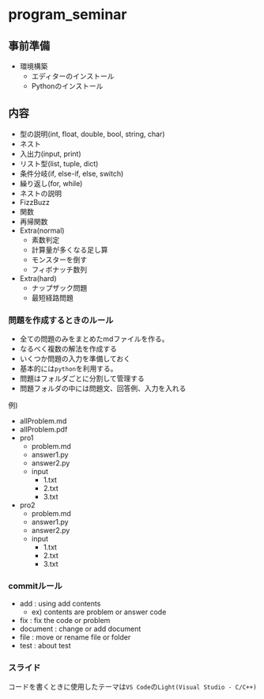 # program_seminar

## 事前準備
- 環境構築
  - エディターのインストール
  - Pythonのインストール

## 内容
- 型の説明(int, float, double, bool, string, char)
- ネスト
- 入出力(input, print)
- リスト型(list, tuple, dict)
- 条件分岐(if, else-if, else, switch)
- 繰り返し(for, while)
- ネストの説明
- FizzBuzz
- 関数
- 再帰関数
- Extra(normal)
  - 素数判定
  - 計算量が多くなる足し算
  - モンスターを倒す
  - フィボナッチ数列
- Extra(hard)
  - ナップザック問題
  - 最短経路問題


### 問題を作成するときのルール
- 全ての問題のみをまとめたmdファイルを作る。
- なるべく複数の解法を作成する
- いくつか問題の入力を準備しておく
- 基本的には`python`を利用する。
- 問題はフォルダごとに分割して管理する
- 問題フォルダの中には問題文、回答例、入力を入れる

例)
- allProblem.md
- allProblem.pdf
- pro1
  - problem.md
  - answer1.py
  - answer2.py
  - input
    - 1.txt
    - 2.txt
    - 3.txt
- pro2
  - problem.md
  - answer1.py
  - answer2.py
  - input
    - 1.txt
    - 2.txt
    - 3.txt


### commitルール
- add : using add contents
  - ex) contents are problem or answer code
- fix : fix the code or problem
- document : change or add document
- file : move or rename file or folder
- test : about test


### スライド
コードを書くときに使用したテーマは`VS Code`の`Light(Visual Studio - C/C++)`